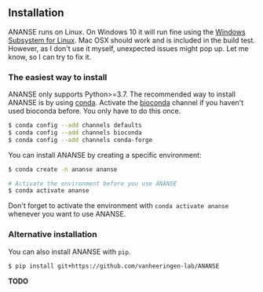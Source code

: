 ## Installation

ANANSE runs on Linux. On Windows 10 it will run fine using the [Windows Subsystem for Linux](https://docs.microsoft.com/en-us/windows/wsl/install-win10). Mac OSX should work and is included in the build test. However, as I don't use it myself, unexpected issues might pop up. Let me know, so I can try to fix it.

### The easiest way to install

ANANSE only supports Python>=3.7. The recommended way to install ANANSE is by using [conda](https://docs.continuum.io/anaconda). Activate the [bioconda](https://bioconda.github.io/) channel if you haven't used bioconda before.
You only have to do this once.

``` bash
$ conda config --add channels defaults
$ conda config --add channels bioconda
$ conda config --add channels conda-forge
```

You can install ANANSE by creating a specific environment:

``` bash
$ conda create -n ananse ananse

# Activate the environment before you use ANANSE
$ conda activate ananse
```

Don't forget to activate the environment with `conda activate ananse` whenever you want to use ANANSE.

### Alternative installation

You can also install ANANSE with `pip`. 

``` bash
$ pip install git+https://github.com/vanheeringen-lab/ANANSE
``` 

**TODO**
